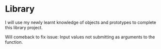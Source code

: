 # Library
I will use my newly learnt knowledge of objects and prototypes to complete this library project.

Will comeback to fix issue: Input values not submitting as arguments to the function.